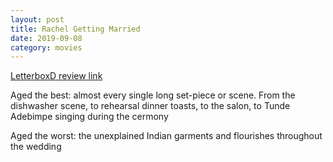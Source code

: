 ```yaml
---
layout: post
title: Rachel Getting Married
date: 2019-09-08
category: movies
---
```

 
[LetterboxD review link](https://letterboxd.com/samarthbhaskar/film/rachel-getting-married/)

Aged the best: almost every single long set-piece or scene. From the dishwasher scene, to rehearsal dinner toasts, to the salon, to Tunde Adebimpe singing during the cermony

Aged the worst: the unexplained Indian garments and flourishes throughout the wedding
